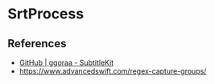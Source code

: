 # SrtProcess

## References

- [GitHub | ggoraa - SubtitleKit](https://github.com/ggoraa/SubtitleKit)
- https://www.advancedswift.com/regex-capture-groups/
